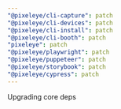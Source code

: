 ```yaml
---
"@pixeleye/cli-capture": patch
"@pixeleye/cli-devices": patch
"@pixeleye/cli-install": patch
"@pixeleye/cli-booth": patch
"pixeleye": patch
"@pixeleye/playwright": patch
"@pixeleye/puppeteer": patch
"@pixeleye/storybook": patch
"@pixeleye/cypress": patch
---
```


Upgrading core deps
